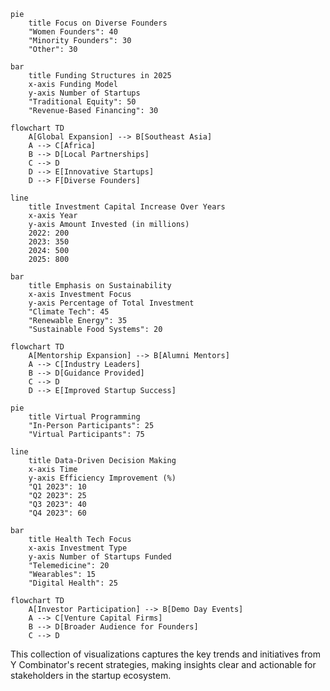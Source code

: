 ```mermaid
pie
    title Focus on Diverse Founders
    "Women Founders": 40
    "Minority Founders": 30
    "Other": 30
```

```mermaid
bar
    title Funding Structures in 2025
    x-axis Funding Model
    y-axis Number of Startups
    "Traditional Equity": 50
    "Revenue-Based Financing": 30
```

```mermaid
flowchart TD
    A[Global Expansion] --> B[Southeast Asia]
    A --> C[Africa]
    B --> D[Local Partnerships]
    C --> D
    D --> E[Innovative Startups]
    D --> F[Diverse Founders]
```

```mermaid
line
    title Investment Capital Increase Over Years
    x-axis Year
    y-axis Amount Invested (in millions)
    2022: 200
    2023: 350
    2024: 500
    2025: 800
```

```mermaid
bar
    title Emphasis on Sustainability
    x-axis Investment Focus
    y-axis Percentage of Total Investment
    "Climate Tech": 45
    "Renewable Energy": 35
    "Sustainable Food Systems": 20
```

```mermaid
flowchart TD
    A[Mentorship Expansion] --> B[Alumni Mentors]
    A --> C[Industry Leaders]
    B --> D[Guidance Provided]
    C --> D
    D --> E[Improved Startup Success]
```

```mermaid
pie
    title Virtual Programming
    "In-Person Participants": 25
    "Virtual Participants": 75
```

```mermaid
line
    title Data-Driven Decision Making
    x-axis Time
    y-axis Efficiency Improvement (%)
    "Q1 2023": 10
    "Q2 2023": 25
    "Q3 2023": 40
    "Q4 2023": 60
```

```mermaid
bar
    title Health Tech Focus
    x-axis Investment Type
    y-axis Number of Startups Funded
    "Telemedicine": 20
    "Wearables": 15
    "Digital Health": 25
```

```mermaid
flowchart TD
    A[Investor Participation] --> B[Demo Day Events]
    A --> C[Venture Capital Firms]
    B --> D[Broader Audience for Founders]
    C --> D
``` 

This collection of visualizations captures the key trends and initiatives from Y Combinator's recent strategies, making insights clear and actionable for stakeholders in the startup ecosystem.